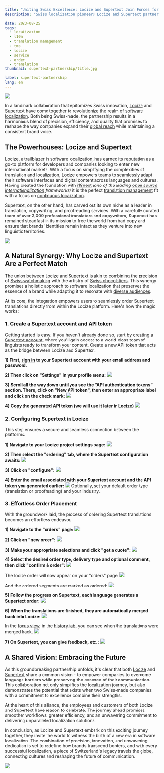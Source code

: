 ```yaml
---
title: "Uniting Swiss Excellence: Locize and Supertext Join Forces for Seamless Software Localization"
description: "Swiss localization pioneers Locize and Supertext partner to integrate Supertext's expert translation services into the Locize platform."

date: 2023-08-25
tags:
  - localization
  - l10n
  - translation management
  - tms
  - locize
  - service
  - order
  - translation
thumbnail: supertext-partnership/title.jpg

label: supertext-partnership
lang: en
---
```


![](title.jpg)

In a landmark collaboration that epitomizes Swiss innovation, [Locize](/) and [Supertext](https://www.supertext.ch) have come together to revolutionize the realm of [software localization](../what-is-software-localization/). Both being Swiss-made, the partnership results in a harmonious blend of precision, efficiency, and quality that promises to reshape the way companies expand their [global reach](../grow-online-business/) while maintaining a consistent brand voice.

## The Powerhouses: Locize and Supertext

Locize, a trailblazer in software localization, has earned its reputation as a go-to platform for developers and companies looking to enter new international markets. With a focus on simplifying the complexities of translation and localization, Locize empowers teams to seamlessly adapt their software interfaces and digital content across languages and cultures.
Having created the foundation with [i18next](https://www.i18next.com) *(one of the leading [open source](/open-source.html) [internationalization](../what-is-i18n/) frameworks)* it is the perfect [translation management](../how-to-choose-the-right-translation-management-system/) fit with a focus on [continuous localization](../modern-continuous-localization/).

Supertext, on the other hand, has carved out its own niche as a leader in translation, copywriting, and proofreading services. With a carefully curated team of over 3,000 professional translators and copywriters, Supertext has remained steadfast in its mission to free the world from bad copy and ensure that brands' identities remain intact as they venture into new linguistic territories.

![](supertext_hill.jpg)

## A Natural Synergy: Why Locize and Supertext Are a Perfect Match

The union between Locize and Supertext is akin to combining the precision of [Swiss watchmaking](https://en.wikipedia.org/wiki/Watchmaker#:~:text=The%20majority%20of%20modern%20watchmakers,%20particularly%20in%20Switzerland) with the artistry of [Swiss chocolatiers](https://en.wikipedia.org/wiki/Swiss_chocolate). This synergy promises a holistic approach to software localization that preserves the essence of a brand while adapting it to resonate with [diverse audiences](../language-localization/).

At its core, the integration empowers users to seamlessly order Supertext translations directly from within the Locize platform. Here's how the magic works:

### 1. Create a Supertext account and API token

Getting started is easy. If you haven't already done so, start by [creating a Supertext account](https://www.supertext.ch/en/signup), where you'll gain access to a world-class team of linguists ready to transform your content. Create a new API token that acts as the bridge between Locize and Supertext.

**1) First, [sign in](https://www.supertext.ch/person/en/account/login) to your Supertext account with your email address and password.**

**2) Then click on "Settings" in your profile menu:**
![](supertext_nav.jpg)

**3) Scroll all the way down until you see the “API authentication tokens” section. There, click on "New API token", then enter an appropriate label and click on the check mark:**
![](supertext_api-key.jpg)

**4) Copy the generated API token (we will use it later in Locize)**
![](supertext_api-key_copy.jpg)


### 2. Configuring Supertext in Locize

This step ensures a secure and seamless connection between the platforms.

**1) Navigate to your Locize project settings page:**
![](locize_nav_settings.jpg)

**2) Then select the "ordering" tab, where the Supertext configuration awaits:**
![](locize_nav_ordering.jpg)

**3) Click on "configure":**
![](locize_supertext_config_start.jpg)

**4) Enter the email associated with your Supertext account and the API token you generated earlier:**
![](locize_supertext_config_set.jpg)
Optionally, set your default order type (translation or proofreading) and your industry.


### 3. Effortless Order Placement

With the groundwork laid, the process of ordering Supertext translations becomes an effortless endeavor.

**1) Navigate to the "orders" page:**
![](locize_nav_orders.jpg)

**2) Click on "new order":**
![](locize_new_order_start.jpg)

**3) Make your appropriate selections and click "get a quote":**
![](locize_new_order_quote.jpg)

**4) Select the desired order type, delivery type and optional comment, then click "confirm & order":**
![](locize_new_order_order.jpg)

The locize order will now appear on your "orders" page:
![](locize_orders.jpg)

And the ordered segments are marked as ordered:
![](locize_cat_ordered.jpg)

**5) Follow the progress on Supertext, each language generates a Supertext order:**
![](supertext_orders.jpg)

**6) When the translations are finished, they are automatically merged back into Locize:**
![](locize_cat_order_competed.jpg)

In the [focus view](https://docs.locize.com/different-views/focus), in the [history tab](https://docs.locize.com/whats-inside/history), you can see when the translations were merged back.
![](locize_cat_focus.jpg)

**7) On Supertext, you can give feedback, etc.:**
![](supertext_order_feedback.jpg)


## A Shared Vision: Embracing the Future

As this groundbreaking partnership unfolds, it's clear that both [Locize](/) and [Supertext](https://www.supertext.ch) share a common vision - to empower companies to overcome language barriers while preserving the essence of their communication. This collaboration not only simplifies the localization journey, but also demonstrates the potential that exists when two Swiss-made companies with a commitment to excellence combine their strengths.

At the heart of this alliance, the employees and customers of both Locize and Supertext have reason to celebrate. The journey ahead promises smoother workflows, greater efficiency, and an unwavering commitment to delivering unparalleled localization solutions.

In conclusion, as Locize and Supertext embark on this exciting journey together, they invite the world to witness the birth of a new era in software localization. The combination of precision, innovation, and unwavering dedication is set to redefine how brands transcend borders, and with every successful localization, a piece of Switzerland's legacy travels the globe, connecting cultures and reshaping the future of communication.

![](switzerland.jpg)



<script type="application/ld+json">
  {
    "@context": "https://schema.org",
    "@type": "FAQPage",
    "mainEntity": [{
      "@type": "Question",
      "name": "What is the partnership between Locize and Supertext all about?",
      "acceptedAnswer": {
        "@type": "Answer",
        "text": "The partnership between Locize and Supertext aims to enhance the process of software localization by seamlessly integrating Supertext's expert translation services into the Locize platform. This collaboration allows businesses to efficiently translate and adapt their software interfaces and content for global audiences while maintaining their brand identity."
      }
    }, {
      "@type": "Question",
      "name": "How does the integration between Locize and Supertext work?",
      "acceptedAnswer": {
        "@type": "Answer",
        "text": "The integration process is designed to be user-friendly. Users can create a Supertext account and generate a dedicated API token. This token acts as a secure bridge between Locize and Supertext. Within the Locize platform, users can configure their Supertext account by entering the associated email and API token. Once configured, users can easily place orders for Supertext translations directly within Locize."
      }
    }, {
      "@type": "Question",
      "name": "What are the benefits of using Supertext's translation services through Locize?",
      "acceptedAnswer": {
        "@type": "Answer",
        "text": "By utilizing Supertext's translation services through Locize, businesses can achieve accurate and culturally sensitive software localization without the hassle of manual handoffs between platforms. This integration streamlines the entire localization process, allowing teams to focus on expanding their global reach while Supertext's linguists handle the linguistic intricacies."
      }
    }, {
      "@type": "Question",
      "name": "Can you provide an overview of the order placement process within the integrated platform?",
      "acceptedAnswer": {
        "@type": "Answer",
        "text": "The order placement process involves a few simple steps: After creating a Supertext account and API token, users configure their Supertext account settings within Locize. To place an order, users navigate to the orders page in Locize, select the content to be translated, and submit the order to Supertext. The translations are automatically merged back into Locize once completed, eliminating the need for manual updates."
      }
    }, {
      "@type": "Question",
      "name": "What impact does this partnership have on the future of software localization?",
      "acceptedAnswer": {
        "@type": "Answer",
        "text": "The partnership between Locize and Supertext represents a significant step forward in the field of software localization. It showcases how the collaboration of two Swiss-made platforms can redefine how businesses overcome language barriers while preserving their brand integrity. This integration paves the way for smoother workflows, enhanced efficiency, and a commitment to delivering top-tier localization solutions."
      }
    }]
  }
</script>